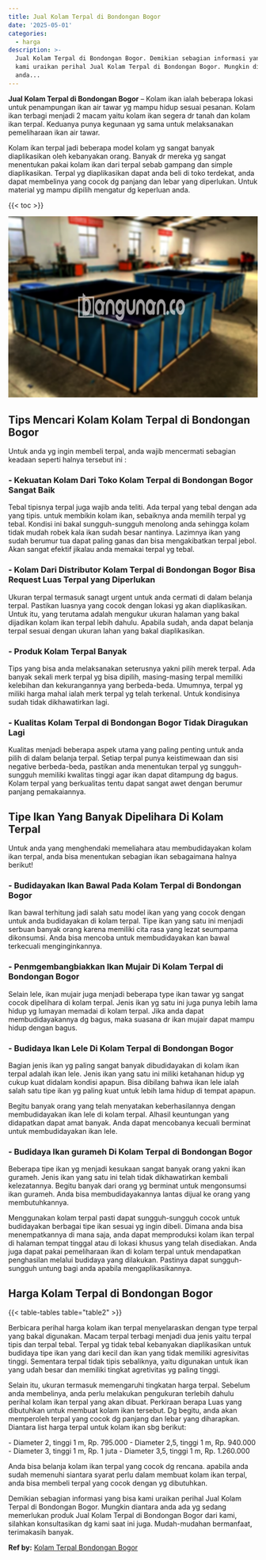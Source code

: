 ```yaml
---
title: Jual Kolam Terpal di Bondongan Bogor
date: '2025-05-01'
categories:
  - harga
description: >-
  Jual Kolam Terpal di Bondongan Bogor. Demikian sebagian informasi yang bisa
  kami uraikan perihal Jual Kolam Terpal di Bondongan Bogor. Mungkin diantara
  anda...
---
```


**Jual Kolam Terpal di Bondongan Bogor** – Kolam ikan ialah beberapa lokasi untuk penampungan ikan air tawar yg mampu hidup sesuai pesanan. Kolam ikan terbagi menjadi 2 macam yaitu kolam ikan segera dr tanah dan kolam ikan terpal. Keduanya punya kegunaan yg sama untuk melaksanakan pemeliharaan ikan air tawar.

Kolam ikan terpal jadi beberapa model kolam yg sangat banyak diaplikasikan oleh kebanyakan orang. Banyak dr mereka yg sangat menentukan pakai kolam ikan dari terpal sebab gampang dan simple diaplikasikan. Terpal yg diaplikasikan dapat anda beli di toko terdekat, anda dapat membelinya yang cocok dg panjang dan lebar yang diperlukan. Untuk material yg mampu dipilih mengatur dg keperluan anda.

{{< toc >}}

![Jual Kolam Terpal di Bondongan Bogor](/images/jual-kolam-terpal-20.png)

## Tips Mencari Kolam Kolam Terpal di Bondongan Bogor

Untuk anda yg ingin membeli terpal, anda wajib mencermati sebagian keadaan seperti halnya tersebut ini :

### \- Kekuatan Kolam Dari Toko Kolam Terpal di Bondongan Bogor Sangat Baik

Tebal tipisnya terpal juga wajib anda teliti. Ada terpal yang tebal dengan ada yang tipis. untuk membikin kolam ikan, sebaiknya anda memilih terpal yg tebal. Kondisi ini bakal sungguh-sungguh menolong anda sehingga kolam tidak mudah robek kala ikan sudah besar nantinya. Lazimnya ikan yang sudah berumur tua dapat paling ganas dan bisa mengakibatkan terpal jebol. Akan sangat efektif jikalau anda memakai terpal yg tebal.

### \- Kolam Dari Distributor Kolam Terpal di Bondongan Bogor Bisa Request Luas Terpal yang Diperlukan

Ukuran terpal termasuk sanagt urgent untuk anda cermati di dalam belanja terpal. Pastikan luasnya yang cocok dengan lokasi yg akan diaplikasikan. Untuk itu, yang terutama adalah mengukur ukuran halaman yang bakal dijadikan kolam ikan terpal lebih dahulu. Apabila sudah, anda dapat belanja terpal sesuai dengan ukuran lahan yang bakal diaplikasikan.

### \- Produk Kolam Terpal Banyak

Tips yang bisa anda melaksanakan seterusnya yakni pilih merek terpal. Ada banyak sekali merk terpal yg bisa dipilih, masing-masing terpal memiliki kelebihan dan kekurangannya yang berbeda-beda. Umumnya, terpal yg miliki harga mahal ialah merk terpal yg telah terkenal. Untuk kondisinya sudah tidak dikhawatirkan lagi.

### \- Kualitas Kolam Terpal di Bondongan Bogor Tidak Diragukan Lagi

Kualitas menjadi beberapa aspek utama yang paling penting untuk anda pilih di dalam belanja terpal. Setiap terpal punya keistimewaan dan sisi negative berbeda-beda, pastikan anda menentukan terpal yg sungguh-sungguh memiliki kwalitas tinggi agar ikan dapat ditampung dg bagus. Kolam terpal yang berkualitas tentu dapat sangat awet dengan berumur panjang pemakaiannya.

## Tipe Ikan Yang Banyak Dipelihara Di Kolam Terpal

Untuk anda yang menghendaki memeliahara atau membudidayakan kolam ikan terpal, anda bisa menentukan sebagian ikan sebagaimana halnya berikut!

### \- Budidayakan Ikan Bawal Pada Kolam Terpal di Bondongan Bogor

Ikan bawal terhitung jadi salah satu model ikan yang yang cocok dengan untuk anda budidayakan di kolam terpal. Tipe ikan yang satu ini menjadi serbuan banyak orang karena memiliki cita rasa yang lezat seumpama dikonsumsi. Anda bisa mencoba untuk membudidayakan kan bawal terkecuali menginginkannya.

### \- Penmgembangbiakkan Ikan Mujair Di Kolam Terpal di Bondongan Bogor

Selain lele, ikan mujair juga menjadi beberapa type ikan tawar yg sangat cocok dipelihara di kolam terpal. Jenis ikan yg satu ini juga punya lebih lama hidup yg lumayan memadai di kolam terpal. Jika anda dapat membudidayakannya dg bagus, maka suasana dr ikan mujair dapat mampu hidup dengan bagus.

### \- Budidaya Ikan Lele Di Kolam Terpal di Bondongan Bogor

Bagian jenis ikan yg paling sangat banyak dibudidayakan di kolam ikan terpal adalah ikan lele. Jenis ikan yang satu ini miliki ketahanan hidup yg cukup kuat didalam kondisi apapun. Bisa dibilang bahwa ikan lele ialah salah satu tipe ikan yg paling kuat untuk lebih lama hidup di tempat apapun.

Begitu banyak orang yang telah menyatakan keberhasilannya dengan membudidayakan ikan lele di kolam terpal. Alhasil keuntungan yang didapatkan dapat amat banyak. Anda dapat mencobanya kecuali berminat untuk membudidayakan ikan lele.

### \- Budidaya Ikan gurameh Di Kolam Terpal di Bondongan Bogor

Beberapa tipe ikan yg menjadi kesukaan sangat banyak orang yakni ikan gurameh. Jenis ikan yang satu ini telah tidak dikhawatirkan kembali kelezatannya. Begitu banyak dari orang yg berminat untuk mengonsumsi ikan gurameh. Anda bisa membudidayakannya lantas dijual ke orang yang membutuhkannya.

Menggunakan kolam terpal pasti dapat sungguh-sungguh cocok untuk budidayakan berbagai tipe ikan sesuai yg ingin dibeli. Dimana anda bisa menempatkannya di mana saja, anda dapat memproduksi kolam ikan terpal di halaman tempat tinggal atau di lokasi khusus yang telah disediakan. Anda juga dapat pakai pemeliharaan ikan di kolam terpal untuk mendapatkan penghasilan melalui budidaya yang dilakukan. Pastinya dapat sungguh-sungguh untung bagi anda apabila mengaplikasikannya.

## Harga Kolam Terpal di Bondongan Bogor

{{< table-tables table="table2" >}}

Berbicara perihal harga kolam ikan terpal menyelaraskan dengan type terpal yang bakal digunakan. Macam terpal terbagi menjadi dua jenis yaitu terpal tipis dan terpal tebal. Terpal yg tidak tebal kebanyakan diaplikasikan untuk budidaya tipe ikan yang dari kecil dan ikan yang tidak memiliki agresivitas tinggi. Sementara terpal tidak tipis sebaliknya, yaitu digunakan untuk ikan yang udah besar dan memiliki tingkat agretivitas yg paling tinggi.

Selain itu, ukuran termasuk memengaruhi tingkatan harga terpal. Sebelum anda membelinya, anda perlu melakukan pengukuran terlebih dahulu perihal kolam ikan terpal yang akan dibuat. Perkiraan berapa Luas yang dibutuhkan untuk membuat kolam ikan tersebut. Dg begitu, anda akan memperoleh terpal yang cocok dg panjang dan lebar yang diharapkan. Diantara list harga terpal untuk kolam ikan sbg berikut:

\- Diameter 2, tinggi 1 m, Rp. 795.000 - Diameter 2,5, tinggi 1 m, Rp. 940.000 - Diameter 3, tinggi 1 m, Rp. 1 juta - Diameter 3,5, tinggi 1 m, Rp. 1.260.000

Anda bisa belanja kolam ikan terpal yang cocok dg rencana. apabila anda sudah memenuhi siantara syarat perlu dalam membuat kolam ikan terpal, anda bisa membeli terpal yang cocok dengan yg dibutuhkan.

Demikian sebagian informasi yang bisa kami uraikan perihal Jual Kolam Terpal di Bondongan Bogor. Mungkin diantara anda ada yg sedang memerlukan produk Jual Kolam Terpal di Bondongan Bogor dari kami, silahkan konsultasikan dg kami saat ini juga. Mudah-mudahan bermanfaat, terimakasih banyak.

**Ref by:** [Kolam Terpal Bondongan Bogor](https://id.wikipedia.org/wiki/Kolam)
